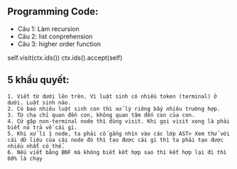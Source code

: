 ## Programming Code:
* Câu 1: Làm recursion
* Câu 2: list conprehension
* Câu 3: higher order function

self.visit(ctx.ids())
ctx.ids().accept(self)
## 5 khẩu quyết:
    1. Viết từ dưới lên trên. Vì luật sinh có nhiều token (terminal) ở dưới. Luật sinh nào.
    2. Có bao nhiêu luật sinh con thì xử lý riêng bấy nhiêu trường hợp.
    3. Từ cha chỉ quan đến con, không quan tâm đến con của con.
    4. Cứ gặp non-terminal node thì dùng visit. Khi gọi visit xong là phải biết nó trả về cái gì.
    5. Khi xử lí 1 node, ta phải cố gắng nhìn vào các lớp AST> Xem thử với cái dữ liệu của cái node đó thì tạo được cái gì thì ta phải tạo được nhiều nhất có thể. 
    6. Nếu viết bằng BNF mà không biết kết hợp sao thì kết hợp lại đi thì 60% là chạy 